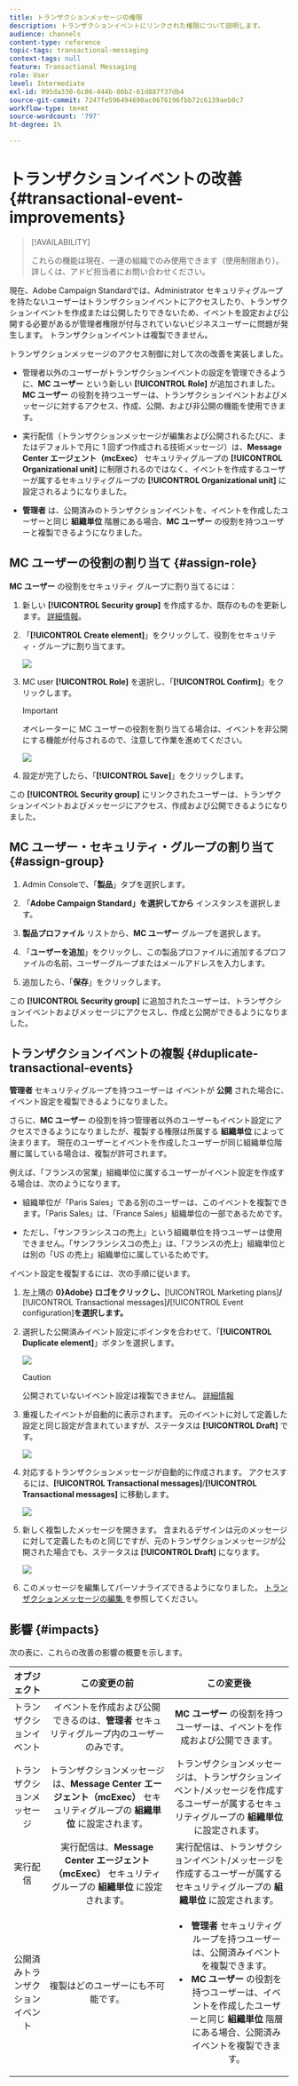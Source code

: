 ```yaml
---
title: トランザクションメッセージの権限
description: トランザクションイベントにリンクされた権限について説明します。
audience: channels
content-type: reference
topic-tags: transactional-messaging
context-tags: null
feature: Transactional Messaging
role: User
level: Intermediate
exl-id: 995da330-6c86-444b-86b2-61d887f37db4
source-git-commit: 7247fe596494690ac0676196fbb72c6139aeb0c7
workflow-type: tm+mt
source-wordcount: '797'
ht-degree: 1%

---
```


# トランザクションイベントの改善 {#transactional-event-improvements}

>[!AVAILABILITY]
>
>これらの機能は現在、一連の組織でのみ使用できます（使用制限あり）。 詳しくは、アドビ担当者にお問い合わせください。

現在、Adobe Campaign Standardでは、Administrator セキュリティグループを持たないユーザーはトランザクションイベントにアクセスしたり、トランザクションイベントを作成または公開したりできないため、イベントを設定および公開する必要があるが管理者権限が付与されていないビジネスユーザーに問題が発生します。 トランザクションイベントは複製できません。

トランザクションメッセージのアクセス制御に対して次の改善を実装しました。

* 管理者以外のユーザーがトランザクションイベントの設定を管理できるように、**MC ユーザー** という新しい **[!UICONTROL Role]** が追加されました。 **MC ユーザー** の役割を持つユーザーは、トランザクションイベントおよびメッセージに対するアクセス、作成、公開、および非公開の機能を使用できます。

* 実行配信（トランザクションメッセージが編集および公開されるたびに、またはデフォルトで月に 1 回ずつ作成される技術メッセージ）は、**Message Center エージェント（mcExec）** セキュリティグループの **[!UICONTROL Organizational unit]** に制限されるのではなく、イベントを作成するユーザーが属するセキュリティグループの **[!UICONTROL Organizational unit]** に設定されるようになりました。

* **管理者** は、公開済みのトランザクションイベントを、イベントを作成したユーザーと同じ **組織単位** 階層にある場合、**MC ユーザー** の役割を持つユーザーと複製できるようになりました。

## MC ユーザーの役割の割り当て {#assign-role}

**MC ユーザー** の役割をセキュリティ グループに割り当てるには：

1. 新しい **[!UICONTROL Security group]** を作成するか、既存のものを更新します。 [詳細情報](../../administration/using/managing-groups-and-users.md)。

1. 「**[!UICONTROL Create element]**」をクリックして、役割をセキュリティ・グループに割り当てます。

   ![](assets/event_access_1.png)

1. MC user **[!UICONTROL Role]** を選択し、「**[!UICONTROL Confirm]**」をクリックします。

   >[!IMPORTANT]
   >
   > オペレーターに MC ユーザーの役割を割り当てる場合は、イベントを非公開にする機能が付与されるので、注意して作業を進めてください。

   ![](assets/event_access_2.png)

1. 設定が完了したら、「**[!UICONTROL Save]**」をクリックします。

この **[!UICONTROL Security group]** にリンクされたユーザーは、トランザクションイベントおよびメッセージにアクセス、作成および公開できるようになりました。

## MC ユーザー・セキュリティ・グループの割り当て {#assign-group}

1. Admin Consoleで、「**製品**」タブを選択します。

1. 「**Adobe Campaign Standard」を選択してから** インスタンスを選択します。

1. **製品プロファイル** リストから、**MC ユーザー** グループを選択します。

1. 「**ユーザーを追加**」をクリックし、この製品プロファイルに追加するプロファイルの名前、ユーザーグループまたはメールアドレスを入力します。

1. 追加したら、「**保存**」をクリックします。

この **[!UICONTROL Security group]** に追加されたユーザーは、トランザクションイベントおよびメッセージにアクセスし、作成と公開ができるようになりました。

## トランザクションイベントの複製 {#duplicate-transactional-events}

**管理者** セキュリティグループを持つユーザーは <!--([Functional administrators](../../administration/using/users-management.md#functional-administrators)?)--> イベントが **公開** された場合に、イベント設定を複製できるようになりました。

さらに、**MC ユーザー** の役割を持つ管理者以外のユーザーもイベント設定にアクセスできるようになりましたが、複製する権限は所属する **組織単位** によって決まります。 現在のユーザーとイベントを作成したユーザーが同じ組織単位階層に属している場合は、複製が許可されます。

例えば、「フランスの営業」組織単位に属するユーザーがイベント設定を作成する場合は、次のようになります。

* 組織単位が「Paris Sales」である別のユーザーは、このイベントを複製できます。「Paris Sales」は、「France Sales」組織単位の一部であるためです。

* ただし、「サンフランシスコの売上」という組織単位を持つユーザーは使用できません。「サンフランシスコの売上」は、「フランスの売上」組織単位とは別の「US の売上」組織単位に属しているためです。

イベント設定を複製するには、次の手順に従います。

1. 左上隅の **0&rbrace;Adobe&rbrace; ロゴをクリックし、**&#x200B;[!UICONTROL Marketing plans]&#x200B;**/**&#x200B;[!UICONTROL Transactional messages]&#x200B;**/**&#x200B;[!UICONTROL Event configuration]&#x200B;**を選択します。**

1. 選択した公開済みイベント設定にポインタを合わせて、「**[!UICONTROL Duplicate element]**」ボタンを選択します。

   ![](assets/message-center_duplicate-button.png)

   >[!CAUTION]
   >
   >公開されていないイベント設定は複製できません。 [詳細情報](publishing-transactional-event.md)

1. 重複したイベントが自動的に表示されます。 元のイベントに対して定義した設定と同じ設定が含まれていますが、ステータスは **[!UICONTROL Draft]** です。

   ![](assets/message-center_duplicated-draft-event.png)

1. 対応するトランザクションメッセージが自動的に作成されます。 アクセスするには、**[!UICONTROL Transactional messages]**/**[!UICONTROL Transactional messages]** に移動します。

   ![](assets/message-center_duplicated-message.png)

1. 新しく複製したメッセージを開きます。 含まれるデザインは元のメッセージに対して定義したものと同じですが、元のトランザクションメッセージが公開された場合でも、ステータスは **[!UICONTROL Draft]** になります。

   ![](assets/message-center_duplicated-draft-message.png)

1. このメッセージを編集してパーソナライズできるようになりました。 [ トランザクションメッセージの編集 ](../../channels/using/editing-transactional-message.md) を参照してください。

## 影響 {#impacts}

次の表に、これらの改善の影響の概要を示します。

| オブジェクト | この変更の前 | この変更後 |
|:-: | :--: | :-:|
| トランザクションイベント | イベントを作成および公開できるのは、**管理者** セキュリティグループ内のユーザーのみです。 | **MC ユーザー** の役割を持つユーザーは、イベントを作成および公開できます。 |
| トランザクションメッセージ | トランザクションメッセージは、**Message Center エージェント（mcExec）** セキュリティグループの **組織単位** に設定されます。 | トランザクションメッセージは、トランザクションイベント/メッセージを作成するユーザーが属するセキュリティグループの **組織単位** に設定されます。 |
| 実行配信 | 実行配信は、**Message Center エージェント（mcExec）** セキュリティグループの **組織単位** に設定されます。 | 実行配信は、トランザクションイベント/メッセージを作成するユーザーが属するセキュリティグループの **組織単位** に設定されます。 |
| 公開済みトランザクションイベント | 複製はどのユーザーにも不可能です。 | <ul><li>**管理者** セキュリティグループを持つユーザーは、公開済みイベントを複製できます。</li> <li>**MC ユーザー** の役割を持つユーザーは、イベントを作成したユーザーと同じ **組織単位** 階層にある場合、公開済みイベントを複製できます。</li></ul> |


<!--Transactional Message Templates| Transactional Message templates are set to the Organizational unit **All**. | Transaction Message Template will be set to the **Organizational unit** of the security group to which the user creating the message template belongs.-->